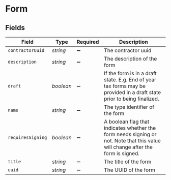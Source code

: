 # Form


## Fields

| Field                                                                                                                           | Type                                                                                                                            | Required                                                                                                                        | Description                                                                                                                     |
| ------------------------------------------------------------------------------------------------------------------------------- | ------------------------------------------------------------------------------------------------------------------------------- | ------------------------------------------------------------------------------------------------------------------------------- | ------------------------------------------------------------------------------------------------------------------------------- |
| `contractorUuid`                                                                                                                | *string*                                                                                                                        | :heavy_minus_sign:                                                                                                              | The contractor uuid                                                                                                             |
| `description`                                                                                                                   | *string*                                                                                                                        | :heavy_minus_sign:                                                                                                              | The description of the form                                                                                                     |
| `draft`                                                                                                                         | *boolean*                                                                                                                       | :heavy_minus_sign:                                                                                                              | If the form is in a draft state. E.g. End of year tax forms may be provided in a draft state prior to being finalized.          |
| `name`                                                                                                                          | *string*                                                                                                                        | :heavy_minus_sign:                                                                                                              | The type identifier of the form                                                                                                 |
| `requiresSigning`                                                                                                               | *boolean*                                                                                                                       | :heavy_minus_sign:                                                                                                              | A boolean flag that indicates whether the form needs signing or not. Note that this value will change after the form is signed. |
| `title`                                                                                                                         | *string*                                                                                                                        | :heavy_minus_sign:                                                                                                              | The title of the form                                                                                                           |
| `uuid`                                                                                                                          | *string*                                                                                                                        | :heavy_minus_sign:                                                                                                              | The UUID of the form                                                                                                            |